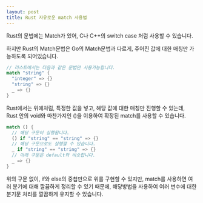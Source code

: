```yaml
---
layout: post
title: Rust 자유로운 match 사용법
---
```



Rust의 문법에는 Match가 있어, C나 C++의 switch case 처럼 사용할 수 있습니다.

하지만 Rust의 Match문법은 Go의 Match문법과 다르게, 주어진 값에 대한 매칭만 가능하도록 되어있습니다.

```rust
// 러스트에서는 다음과 같은 문법만 사용가능합니다.
match "string" {
  "integer" => {}
  "string" => {}
  _ => {}
}
```

Rust에서는 위에처럼, 특정한 값을 넣고, 해당 값에 대한 매칭만 진행할 수 있는데, Rust 안의 void와 마찬가지인 ()을 이용하여 확장된 match를 사용할 수 있습니다.

```rust
match () {
  // 해당 구문이 실행됩니다.
  () if "string" == "string" => {}
  // 해당 구문으로도 실행할 수 있습니다.
  _ if "string" == "string" => {}
  // 아래 구문은 default와 비슷합니다.
  _ => {}
}
```

위의 구문 없이, if와 else의 중첩만으로 위를 구현할 수 있지만, match를 사용하면 여러 분기에 대해 깔끔하게 정리할 수 있기 때문에, 해당방법을 사용하여 여러 변수에 대한 분기문 처리를 깔끔하게 유지할 수 있습니다.
